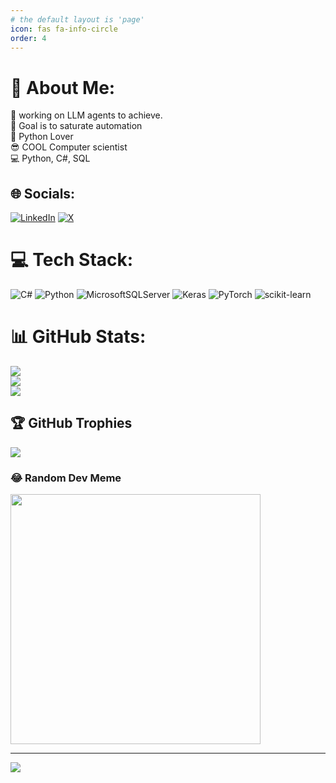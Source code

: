 ```yaml
---
# the default layout is 'page'
icon: fas fa-info-circle
order: 4
---
```


<!-- > Add Markdown syntax content to file `_tabs/about.md`{: .filepath } and it will show up on this page.
{: .prompt-tip } -->
# 💫 About Me:
🤖 working on LLM agents to achieve.<br>🎯 Goal is to saturate automation<br>🐍 Python Lover<br>😎 COOL Computer scientist<br>💻 Python, C#, SQL<br>


## 🌐 Socials:
[![LinkedIn](https://img.shields.io/badge/LinkedIn-%230077B5.svg?logo=linkedin&logoColor=white)](https://linkedin.com/in/msnp1381) [![X](https://img.shields.io/badge/X-black.svg?logo=X&logoColor=white)](https://x.com/simpoftheworld) 

# 💻 Tech Stack:
![C#](https://img.shields.io/badge/c%23-%23239120.svg?style=for-the-badge&logo=csharp&logoColor=white) ![Python](https://img.shields.io/badge/python-3670A0?style=for-the-badge&logo=python&logoColor=ffdd54) ![MicrosoftSQLServer](https://img.shields.io/badge/Microsoft%20SQL%20Server-CC2927?style=for-the-badge&logo=microsoft%20sql%20server&logoColor=white) ![Keras](https://img.shields.io/badge/Keras-%23D00000.svg?style=for-the-badge&logo=Keras&logoColor=white) ![PyTorch](https://img.shields.io/badge/PyTorch-%23EE4C2C.svg?style=for-the-badge&logo=PyTorch&logoColor=white) ![scikit-learn](https://img.shields.io/badge/scikit--learn-%23F7931E.svg?style=for-the-badge&logo=scikit-learn&logoColor=white)
# 📊 GitHub Stats:
![](https://github-readme-stats.vercel.app/api?username=msnp1381&theme=default&hide_border=false&include_all_commits=true&count_private=false)<br/>
![](https://github-readme-streak-stats.herokuapp.com/?user=msnp1381&theme=default&hide_border=false)<br/>
![](https://github-readme-stats.vercel.app/api/top-langs/?username=msnp1381&theme=default&hide_border=false&include_all_commits=true&count_private=false&layout=compact)

## 🏆 GitHub Trophies
![](https://github-profile-trophy.vercel.app/?username=msnp1381&theme=radical&no-frame=false&no-bg=true&margin-w=4)

### 😂 Random Dev Meme
<img src='https://memer-new.vercel.app/' style="height: 400px;"/>

---
[![](https://visitcount.itsvg.in/api?id=msnp1381&icon=0&color=0)](https://visitcount.itsvg.in)

<!-- Proudly created with GPRM ( https://gprm.itsvg.in ) -->